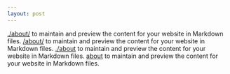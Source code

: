 ```yaml
---
layout: post
---
```


[about]: ./about	"title"
[./about]: ./about	"about"

[./about/](./about/) to maintain and preview the content for your website in Markdown files.
[/about/](/about/) to maintain and preview the content for your website in Markdown files.
[./about](./about) to maintain and preview the content for your website in Markdown files.
[about](about) to maintain and preview the content for your website in Markdown files.

